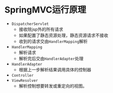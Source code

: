 # SpringMVC运行原理

- `DispatcherServlet`
  - 接收除jsp外的所有请求
  - 如果配置了静态资源处理，静态资源请求不接收
  - 收到的请求交由`HandlerMapping`解析
- `HandlerMapping`
  - 解析请求
  - 解析完后交由`HandlerAdapter`处理
- `HandlerAdapter`
  - 根据上一步解析结果调用具体的控制器
- `Controller`
- `ViewResolver`
  - 解析控制想要转发或重定向的视图。

